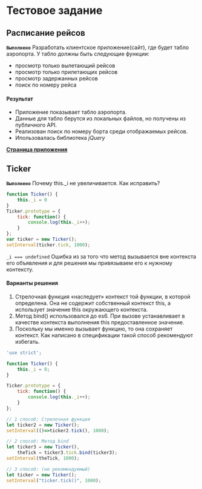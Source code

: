 # Тестовое задание
## Расписание рейсов
**`Выполнено`** Разработать клиентское приложение(сайт), где будет табло аэропорта. У табло должны быть следующие функции:
+ просмотр только вылетающий рейсов
+ просмотр только прилетающих рейсов
+ просмотр задержанных рейсов
+ поиск по номеру рейса
    
#### Результат
+ Приложение показывает табло аэропорта.
+ Данные для табло берутся из локальных файлов, но получены из публичного API.
+ Реализован поиск по номеру борта среди отображаемых рейсов.
+ Ипользовалась библиотека *jQuery*

**[Страница приложения](https://scofield001.github.io)**
    
## Ticker
**`Выполнено`** Почему this._i не увеличивается. Как исправить?
```js
function Ticker() {
    this._i = 0
}
Ticker.prototype = {
    tick: function() {
        console.log(this._i++);
    }
};
var ticker = new Ticker();
setInterval(ticker.tick, 1000);
```
`_i === undefined` Ошибка из за того что метод вызывается вне контекста его объявления и для решения мы привязываем его к нужному контексту.
#### Варианты решения
1. Стрелочная функция «наследует» контекст той функции, в которой определена. Она не содержит собственный контекст this, а использует значение this окружающего контекста.
2. Метод bind() использовался до es6. При вызове устанавливает в качестве контекста выполнения this предоставленное значение.
3. Поскольку мы именно вызывает функцию, то она сохраняет контекст. Как написано в спецификации такой способ рекомендуют избегать.

```js
'use strict';

function Ticker() {
    this._i = 0;
}

Ticker.prototype = {
    tick: function() {
        console.log(this._i++);
    }
};

// 1 способ: Стрелочная функция
let ticker2 = new Ticker();
setInterval(()=>ticker2.tick(), 1000);

// 2 способ: Метод bind
let ticker3 = new Ticker(),
    theTick = ticker3.tick.bind(ticker3);
setInterval(theTick, 1000);

// 3 способ: (не рекомендуемый)
let ticker = new Ticker();
setInterval("ticker.tick()", 1000);
```
